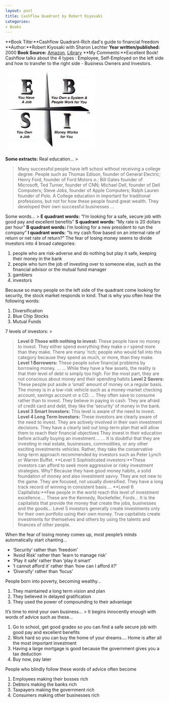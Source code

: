 ```yaml
---
layout: post
title: Cashflow Quadrant by Robert Kiyosaki
categories:
- Books
---
```


**Book Title:**Cashflow Quadrant-Rich dad's guide to financial freedom **Author:**Robert Kiyosaki with Sharon Lechter **Year written/published:** 2000 **Book Source:** [Amazon](http://www.amazon.com/Cashflow-Quadrant-Guide-Financial-Freedom/dp/0446677477/ref=pd_bbs_sr_1/002-7792776-8528010?ie=UTF8&s=books&qid=1187522535&sr=8-1), [Library](http://vistaweb.nlb.gov.sg/cgi-bin/cw_cgi?fullRecord+16654+3002+9847403+5+0) **My Comments:**Excellent Book! Cashflow talks about the 4 types : Employee, Self-Employed on the left side and how to transfer to the right side - Business Owners and Investors.

  ![](/img/cashquad8940892043894230.jpg)

**Some extracts:** Real education… >

> Many successful people have left school without receiving a college degree. People such as Thomas Edison, founder of General Electric; Henry Ford, founder of Ford Motors o.; Bill Gates founder of Microsoft, Ted Turner, founder of CNN; Michael Dell, founder of Dell Computers; Steve Jobs, founder of Apple Computers; Ralph Lauren founder of Polo. A College education in important for traditional professions, but not for how these people found great wealth. They developed their own successful businesses …

Some words… > **E quadrant words:** “I’m looking for a safe, secure job with good pay and excellent benefits” **S quadrant words:** “My rate is 20 dollars per hour” **B quadrant words:** I’m looking for a new president to run the company” **I quadrant words:** “Is my cash flow based on an internal rate of return or net rate of return?”
The fear of losing money seems to divide investors into 4 broad categories:
1. people who are risk-adverse and do nothing but play it safe, keeping their money in the bank
2. people who turn the job of investing over to someone else, such as the financial advisor or the mutual fund manager
3. gamblers
4. investors

Because so many people on the left side of the quadrant come looking for security, the stock market responds in kind. That is why you often hear the following words:
1. Diversification
2. Blue Chip Stocks
3. Mutual Funds

7 levels of investors: >

> **Level 0 Those with nothing to invest:** These people have no money to invest. They either spend everything they make o r spend more than they make. There are many ‘rich; people who would fall into this category because they spend as much, or more, than they make. **Level 1 Borrowers:** These people solve financial problems by borrowing money. … … While they have a few assets, the reality is that their level of debt is simply too high. For the most part, they are not conscious about money and their spending habits **Level 2 Savers:** These people put aside a ‘small’ amount of money on a regular basis. The money is in a low-risk vehicle such as a money-market checking account, savings account or a CD. … They often save to consume rather than to invest. They believe in paying in cash. They are afraid of credit card and debt, they like the ‘security’ of money in the bank. **Level 3 Smart Investors:** This level is aware of the need to invest. **Level 4 Long Term Investors:** These investors are clearly aware of the need to invest. They are actively involved in their own investment decisions. They have a clearly laid out long-term plan that will allow them to reach their financial objectives They invest in their education before actually buying an investment…. … It is doubtful that they are investing in real estate, businesses, commodities, or any other exciting investments vehicles. Rather, they take the conservative long-term approach recommended by investors such as Peter Lynch or Warren Buffet. **Level 5 Sophisticated investors:**These investors can afford to seek more aggressive or risky investment strategies. Why? Because they have good money habits, a solid foundation of money and also investment savvy. They are not new to the game. They are focused, not usually diversified. They have a long track record of winning in consistent basis…. **Level 6 Capitalists:**Few people in the world reach this level of investment excellence…. These are the Kennedy, Rockefeller, Fords… It is the capitalists that provide the money that create the jobs, businesses and the goods… Level 5 investors generally create investments only for their own portfolio using their own money. True capitalists create investments for themselves and others by using the talents and finances of other people.

When the fear of losing money comes up, most people’s minds automatically start chanting…
- ‘Security’ rather than ‘freedom’
- ‘Avoid Risk’ rather than ‘learn to manage risk’
- ‘Play it safe’ rather than ‘play it smart’
- ‘I cannot afford it’ rather than ‘how can I afford it?’
- ‘Diversify’ rather than ‘focus’

People born into poverty, becoming wealthy…
1. They maintained a long term vision and plan
2. They believed in delayed gratification
3. They used the power of compounding to their advantage

It’s time to mind your own business… > It begins innocently enough with words of advice such as these…
1. Go to school, get good grades so you can find a safe secure job with good pay and excellent benefits
2. Work hard so you can buy the home of your dreams…. Home is after all the most important investment
3. Having a large mortgage is good because the government gives you a tax deduction
4. Buy now, pay later

People who blindly follow these words of advice often become
1. Employees making their bosses rich
2. Debtors making the banks rich
3. Taxpayers making the government rich
4. Consumers making other businesses rich
